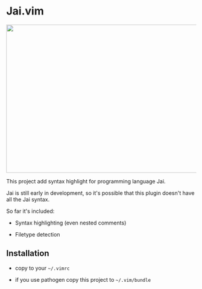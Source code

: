 # Jai.vim

<p align="center">
  <img width="700" height="393" src="https://upx.cz/2gE"/>
</p>

This project add syntax highlight for programming language Jai.

Jai is still early in development, so it's possible that this plugin doesn't have all the Jai syntax.

So far it's included:

* Syntax highlighting (even nested comments)

* Filetype detection

## Installation

* copy to your `~/.vimrc`

* if you use pathogen copy this project to `~/.vim/bundle`
